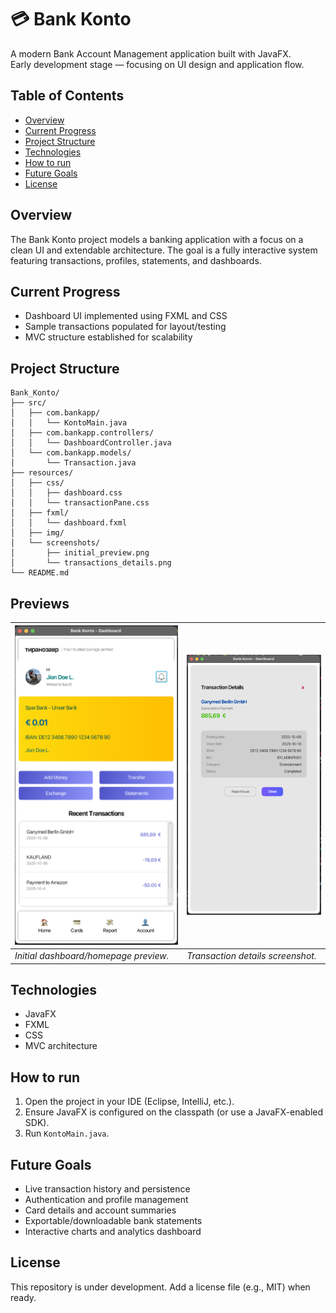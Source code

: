 # 💳 Bank Konto

A modern Bank Account Management application built with JavaFX.  
Early development stage — focusing on UI design and application flow.

## Table of Contents
- [Overview](#overview)
- [Current Progress](#current-progress)
- [Project Structure](#project-structure)
- [Technologies](#technologies)
- [How to run](#how-to-run)
- [Future Goals](#future-goals)
- [License](#license)

## Overview
The Bank Konto project models a banking application with a focus on a clean UI and extendable architecture. The goal is a fully interactive system featuring transactions, profiles, statements, and dashboards.

## Current Progress
- Dashboard UI implemented using FXML and CSS  
- Sample transactions populated for layout/testing  
- MVC structure established for scalability

## Project Structure
```
Bank_Konto/
├── src/
│   ├── com.bankapp/
│   │   └── KontoMain.java
│   ├── com.bankapp.controllers/
│   │   └── DashboardController.java
│   └── com.bankapp.models/
│       └── Transaction.java
├── resources/
│   ├── css/
│   │   ├── dashboard.css
│   │   └── transactionPane.css
│   ├── fxml/
│   │   └── dashboard.fxml
│   ├── img/
│   └── screenshots/
│       ├── initial_preview.png
│       └── transactions_details.png
└── README.md
```

## Previews

| ![Homepage preview](resources/screenshots/initial_preview.png) | ![Transaction details](resources/screenshots/transactions_details.png) |
|---|---|
| _Initial dashboard/homepage preview._ | _Transaction details screenshot._ |

## Technologies
- JavaFX  
- FXML  
- CSS  
- MVC architecture

## How to run
1. Open the project in your IDE (Eclipse, IntelliJ, etc.).  
2. Ensure JavaFX is configured on the classpath (or use a JavaFX-enabled SDK).  
3. Run `KontoMain.java`.

## Future Goals
- Live transaction history and persistence  
- Authentication and profile management  
- Card details and account summaries  
- Exportable/downloadable bank statements  
- Interactive charts and analytics dashboard

## License
This repository is under development. Add a license file (e.g., MIT) when ready.
